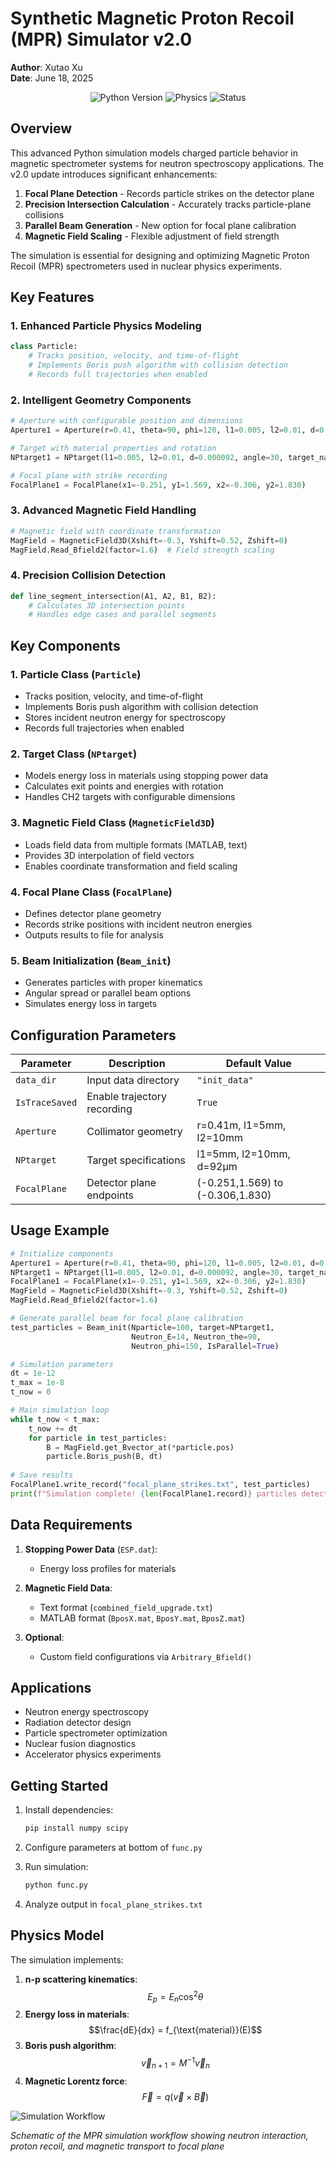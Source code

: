 # Synthetic Magnetic Proton Recoil (MPR) Simulator v2.0

**Author**: Xutao Xu  
**Date**: June 18, 2025  

<div align="center">
  <img src="https://img.shields.io/badge/Python-3.8%2B-blue" alt="Python Version">
  <img src="https://img.shields.io/badge/Physics-Nuclear%20Spectroscopy-green" alt="Physics">
  <img src="https://img.shields.io/badge/Status-Active-brightgreen" alt="Status">
</div>

## Overview
This advanced Python simulation models charged particle behavior in magnetic spectrometer systems for neutron spectroscopy applications. The v2.0 update introduces significant enhancements:

1. **Focal Plane Detection** - Records particle strikes on the detector plane
2. **Precision Intersection Calculation** - Accurately tracks particle-plane collisions
3. **Parallel Beam Generation** - New option for focal plane calibration
4. **Magnetic Field Scaling** - Flexible adjustment of field strength

The simulation is essential for designing and optimizing Magnetic Proton Recoil (MPR) spectrometers used in nuclear physics experiments.

## Key Features

### 1. Enhanced Particle Physics Modeling
```python
class Particle:
    # Tracks position, velocity, and time-of-flight
    # Implements Boris push algorithm with collision detection
    # Records full trajectories when enabled
```

### 2. Intelligent Geometry Components
```python
# Aperture with configurable position and dimensions
Aperture1 = Aperture(r=0.41, theta=90, phi=120, l1=0.005, l2=0.01, d=0.05)

# Target with material properties and rotation
NPtarget1 = NPtarget(l1=0.005, l2=0.01, d=0.000092, angle=30, target_name="CH2")

# Focal plane with strike recording
FocalPlane1 = FocalPlane(x1=-0.251, y1=1.569, x2=-0.306, y2=1.830)
```

### 3. Advanced Magnetic Field Handling
```python
# Magnetic field with coordinate transformation
MagField = MagneticField3D(Xshift=-0.3, Yshift=0.52, Zshift=0)
MagField.Read_Bfield2(factor=1.6)  # Field strength scaling
```

### 4. Precision Collision Detection
```python
def line_segment_intersection(A1, A2, B1, B2):
    # Calculates 3D intersection points
    # Handles edge cases and parallel segments
```

## Key Components

### 1. Particle Class (`Particle`)
- Tracks position, velocity, and time-of-flight
- Implements Boris push algorithm with collision detection
- Stores incident neutron energy for spectroscopy
- Records full trajectories when enabled

### 2. Target Class (`NPtarget`)
- Models energy loss in materials using stopping power data
- Calculates exit points and energies with rotation
- Handles CH2 targets with configurable dimensions

### 3. Magnetic Field Class (`MagneticField3D`)
- Loads field data from multiple formats (MATLAB, text)
- Provides 3D interpolation of field vectors
- Enables coordinate transformation and field scaling

### 4. Focal Plane Class (`FocalPlane`)
- Defines detector plane geometry
- Records strike positions with incident neutron energies
- Outputs results to file for analysis

### 5. Beam Initialization (`Beam_init`)
- Generates particles with proper kinematics
- Angular spread or parallel beam options
- Simulates energy loss in targets

## Configuration Parameters
| Parameter | Description | Default Value |
|-----------|-------------|---------------|
| `data_dir` | Input data directory | `"init_data"` |
| `IsTraceSaved` | Enable trajectory recording | `True` |
| `Aperture` | Collimator geometry | r=0.41m, l1=5mm, l2=10mm |
| `NPtarget` | Target specifications | l1=5mm, l2=10mm, d=92μm |
| `FocalPlane` | Detector plane endpoints | (-0.251,1.569) to (-0.306,1.830) |

## Usage Example

```python
# Initialize components
Aperture1 = Aperture(r=0.41, theta=90, phi=120, l1=0.005, l2=0.01, d=0.05)
NPtarget1 = NPtarget(l1=0.005, l2=0.01, d=0.000092, angle=30, target_name="CH2")
FocalPlane1 = FocalPlane(x1=-0.251, y1=1.569, x2=-0.306, y2=1.830)
MagField = MagneticField3D(Xshift=-0.3, Yshift=0.52, Zshift=0)
MagField.Read_Bfield2(factor=1.6)

# Generate parallel beam for focal plane calibration
test_particles = Beam_init(Nparticle=100, target=NPtarget1, 
                           Neutron_E=14, Neutron_the=90, 
                           Neutron_phi=150, IsParallel=True)

# Simulation parameters
dt = 1e-12
t_max = 1e-8
t_now = 0

# Main simulation loop
while t_now < t_max:
    t_now += dt
    for particle in test_particles:
        B = MagField.get_Bvector_at(*particle.pos)
        particle.Boris_push(B, dt)
        
# Save results
FocalPlane1.write_record("focal_plane_strikes.txt", test_particles)
print(f"Simulation complete! {len(FocalPlane1.record)} particles detected.")
```

## Data Requirements
1. **Stopping Power Data** (`ESP.dat`):
   - Energy loss profiles for materials
   
2. **Magnetic Field Data**:
   - Text format (`combined_field_upgrade.txt`)
   - MATLAB format (`BposX.mat`, `BposY.mat`, `BposZ.mat`)
   
3. **Optional**:
   - Custom field configurations via `Arbitrary_Bfield()`

## Applications
- Neutron energy spectroscopy
- Radiation detector design
- Particle spectrometer optimization
- Nuclear fusion diagnostics
- Accelerator physics experiments

## Getting Started
1. Install dependencies:
   ```bash
   pip install numpy scipy
   ```

2. Configure parameters at bottom of `func.py`

3. Run simulation:
   ```bash
   python func.py
   ```

4. Analyze output in `focal_plane_strikes.txt`

## Physics Model
The simulation implements:
1. **n-p scattering kinematics**:
   $$E_p = E_n \cos^2\theta$$
2. **Energy loss in materials**:
   $$\frac{dE}{dx} = f_{\text{material}}(E)$$
3. **Boris push algorithm**:
   $$\vec{v}_{n+1} = M^{-1} \vec{v}_n$$
4. **Magnetic Lorentz force**:
   $$\vec{F} = q(\vec{v} \times \vec{B})$$

![Simulation Workflow](https://example.com/simulation_diagram.png)

*Schematic of the MPR simulation workflow showing neutron interaction, proton recoil, and magnetic transport to focal plane*
